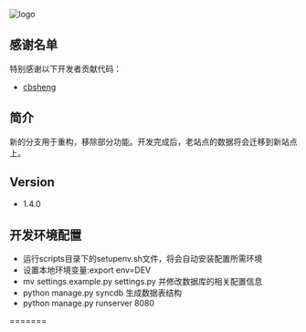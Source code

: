 ![logo](http://pythoner.net/static/images/logo.png)

感谢名单
-------
特别感谢以下开发者贡献代码：

+ [cbsheng](https://github.com/cbsheng)


简介
---

新的分支用于重构，移除部分功能。开发完成后，老站点的数据将会迁移到新站点上。

Version
-------
+ 1.4.0


开发环境配置
------------
+ 运行scripts目录下的setupenv.sh文件，将会自动安装配置所需环境
+ 设置本地环境变量:export env=DEV
+ mv settings.example.py settings.py 并修改数据库的相关配置信息
+ python manage.py syncdb 生成数据表结构
+ python manage.py runserver 8080

=======

